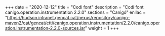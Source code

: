 +++
date        = "2020-12-12"
title       = "Codi font"
description = "Codi font canigo.operation.instrumentation 2.2.0"
sections    = "Canigó"
enllac		= "https://hudson.intranet.gencat.cat/nexus/repository/canigo-maven2/cat/gencat/ctti/canigo.operation.instrumentation/2.2.0/canigo.operation.instrumentation-2.2.0-sources.jar"
weight		= 1
+++
